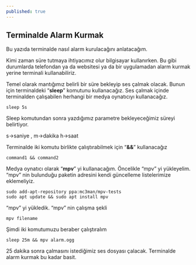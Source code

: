 ```yaml
---
published: true
---
```




## Terminalde Alarm Kurmak


Bu yazıda terminalde nasıl alarm kurulacağını anlatacağım.

Kimi zaman süre tutmaya ihtiyacımız olur bilgisayar kullanırken. Bu gibi durumlarda telefondan ya da websitesi ya da bir uygulamadan alarm kurmak yerine terminali kullanabiliriz.

Temel olarak mantığımız belirli bir süre bekleyip ses çalmak olacak. Bunun için terminaldeki “**sleep**” komutunu kullanacağız. Ses çalmak içinde terminalden çalışabilen herhangi bir medya oynatıcıyı kullanacağız.

	sleep 5s
    
Sleep komutundan sonra yazdığımız parametre bekleyeceğimiz süreyi belirtiyor.

s->saniye , m->dakika h->saat

Terminalde iki komutu birlikte çalıştırabilmek için “**&&**” kullanacağız

	command1 && command2
    
Medya oynatıcı olarak “**mpv**” yi kullanacağım. Öncelikle “mpv” yi yükleyelim.
“mpv” nin bulunduğu paketin adresini kendi güncelleme listelerimize eklemeliyiz.
	
    sudo add-apt-repository ppa:mc3man/mpv-tests
	sudo apt update && sudo apt install mpv
    
“mpv” yi yükledik. “mpv” nin çalışma şekli
	
    mpv filename
    
Şimdi iki komutumuzu beraber çalıştıralım

	sleep 25m && mpv alarm.ogg
    
25 dakika sonra çalmasını istediğimiz ses dosyası çalacak. Terminalde alarm kurmak bu kadar basit.
